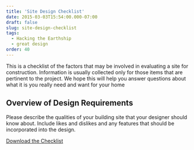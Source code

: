 ```yaml
---
title: 'Site Design Checklist'
date: 2015-03-03T15:54:00.000-07:00
draft: false
slug: site-design-checklist
tags:
  - Hacking the Earthship
  - great design
order: 40
---
```


This is a checklist of the factors that may be involved in evaluating a site for construction. Information is usually collected only for those items that are pertinent to the project. We hope this will help you answer questions about what it is you really need and want for your home

## Overview of Design Requirements

Please describe the qualities of your building site that your designer should know about. Include likes and dislikes and any features that should be incorporated into the design.

[Download the Checklist](/files/Hacking-the-Earthship_Site-Design-Checklist.pdf)
